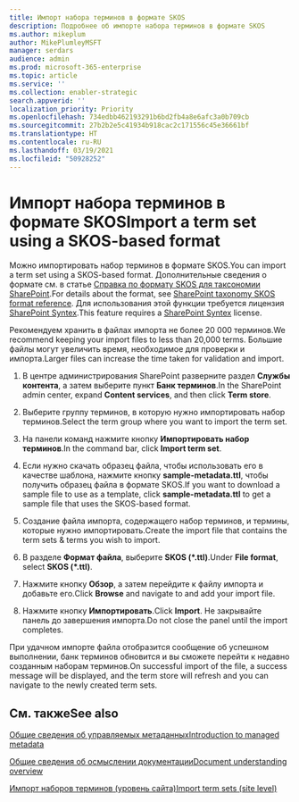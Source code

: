 ```yaml
---
title: Импорт набора терминов в формате SKOS
description: Подробнее об импорте набора терминов в формате SKOS
ms.author: mikeplum
author: MikePlumleyMSFT
manager: serdars
audience: admin
ms.prod: microsoft-365-enterprise
ms.topic: article
ms.service: ''
ms.collection: enabler-strategic
search.appverid: ''
localization_priority: Priority
ms.openlocfilehash: 734edbb462193291b6bd2fb4a8e6afc3a0b709cb
ms.sourcegitcommit: 27b2b2e5c41934b918cac2c171556c45e36661bf
ms.translationtype: HT
ms.contentlocale: ru-RU
ms.lasthandoff: 03/19/2021
ms.locfileid: "50928252"
---
```

# <a name="import-a-term-set-using-a-skos-based-format"></a><span data-ttu-id="176d7-103">Импорт набора терминов в формате SKOS</span><span class="sxs-lookup"><span data-stu-id="176d7-103">Import a term set using a SKOS-based format</span></span>

<span data-ttu-id="176d7-104">Можно импортировать набор терминов в формате SKOS.</span><span class="sxs-lookup"><span data-stu-id="176d7-104">You can import a term set using a SKOS-based format.</span></span> <span data-ttu-id="176d7-105">Дополнительные сведения о формате см. в статье [Справка по формату SKOS для таксономии SharePoint](skos-format-reference.md).</span><span class="sxs-lookup"><span data-stu-id="176d7-105">For details about the format, see [SharePoint taxonomy SKOS format reference](skos-format-reference.md).</span></span> <span data-ttu-id="176d7-106">Для использования этой функции требуется лицензия [SharePoint Syntex](index.md).</span><span class="sxs-lookup"><span data-stu-id="176d7-106">This feature requires a [SharePoint Syntex](index.md) license.</span></span>

<span data-ttu-id="176d7-107">Рекомендуем хранить в файлах импорта не более 20 000 терминов.</span><span class="sxs-lookup"><span data-stu-id="176d7-107">We recommend keeping your import files to less than 20,000 terms.</span></span> <span data-ttu-id="176d7-108">Большие файлы могут увеличить время, необходимое для проверки и импорта.</span><span class="sxs-lookup"><span data-stu-id="176d7-108">Larger files can increase the time taken for validation and import.</span></span>

1. <span data-ttu-id="176d7-109">В центре администрирования SharePoint разверните раздел **Службы контента**, а затем выберите пункт **Банк терминов**.</span><span class="sxs-lookup"><span data-stu-id="176d7-109">In the SharePoint admin center, expand **Content services**, and then click **Term store**.</span></span>

2. <span data-ttu-id="176d7-110">Выберите группу терминов, в которую нужно импортировать набор терминов.</span><span class="sxs-lookup"><span data-stu-id="176d7-110">Select the term group where you want to import the term set.</span></span>

3. <span data-ttu-id="176d7-111">На панели команд нажмите кнопку **Импортировать набор терминов**.</span><span class="sxs-lookup"><span data-stu-id="176d7-111">In the command bar, click **Import term set**.</span></span>
 
4.  <span data-ttu-id="176d7-112">Если нужно скачать образец файла, чтобы использовать его в качестве шаблона, нажмите кнопку **sample-metadata.ttl**, чтобы получить образец файла в формате SKOS.</span><span class="sxs-lookup"><span data-stu-id="176d7-112">If you want to download a sample file to use as a template, click **sample-metadata.ttl** to get a sample file that uses the SKOS-based format.</span></span>
 
5.  <span data-ttu-id="176d7-113">Создание файла импорта, содержащего набор терминов, и термины, которые нужно импортировать.</span><span class="sxs-lookup"><span data-stu-id="176d7-113">Create the import file that contains the term sets & terms you wish to import.</span></span>

6.  <span data-ttu-id="176d7-114">В разделе **Формат файла**, выберите **SKOS (\*.ttl)**.</span><span class="sxs-lookup"><span data-stu-id="176d7-114">Under **File format**, select **SKOS (\*.ttl)**.</span></span>

7.  <span data-ttu-id="176d7-115">Нажмите кнопку **Обзор**, а затем перейдите к файлу импорта и добавьте его.</span><span class="sxs-lookup"><span data-stu-id="176d7-115">Click **Browse** and navigate to and add your import file.</span></span>

8.  <span data-ttu-id="176d7-116">Нажмите кнопку **Импортировать**.</span><span class="sxs-lookup"><span data-stu-id="176d7-116">Click **Import**.</span></span> <span data-ttu-id="176d7-117">Не закрывайте панель до завершения импорта.</span><span class="sxs-lookup"><span data-stu-id="176d7-117">Do not close the panel until the import completes.</span></span>

<span data-ttu-id="176d7-118">При удачном импорте файла отобразится сообщение об успешном выполнении, банк терминов обновится и вы сможете перейти к недавно созданным наборам терминов.</span><span class="sxs-lookup"><span data-stu-id="176d7-118">On successful import of the file, a success message will be displayed, and the term store will refresh and you can navigate to the newly created term sets.</span></span>

## <a name="see-also"></a><span data-ttu-id="176d7-119">См. также</span><span class="sxs-lookup"><span data-stu-id="176d7-119">See also</span></span>

[<span data-ttu-id="176d7-120">Общие сведения об управляемых метаданных</span><span class="sxs-lookup"><span data-stu-id="176d7-120">Introduction to managed metadata</span></span>](/sharepoint/managed-metadata)

[<span data-ttu-id="176d7-121">Общие сведения об осмыслении документации</span><span class="sxs-lookup"><span data-stu-id="176d7-121">Document understanding overview</span></span>](document-understanding-overview.md)

[<span data-ttu-id="176d7-122">Импорт наборов терминов (уровень сайта)</span><span class="sxs-lookup"><span data-stu-id="176d7-122">Import term sets (site level)</span></span>](https://support.microsoft.com/office/168fbc86-7fce-4288-9a1f-b83fc3921c18)